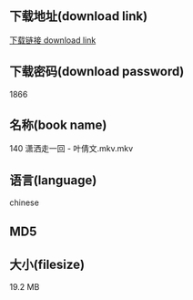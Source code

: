 ## 下载地址(download link)
[下载链接 download link](https://tutu365.netlify.app/?s=140+%E6%BD%87%E6%B4%92%E8%B5%B0%E4%B8%80%E5%9B%9E+-+%E5%8F%B6%E5%80%A9%E6%96%87.mkv)

## 下载密码(download password)
1866

## 名称(book name)
140 潇洒走一回 - 叶倩文.mkv.mkv

## 语言(language)
chinese

## MD5


## 大小(filesize)
19.2 MB
